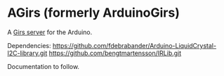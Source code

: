 # AGirs (formerly ArduinoGirs)
A [Girs server](http://www.harctoolbox.org/Girs.html) for the Arduino.

Dependencies:
https://github.com/fdebrabander/Arduino-LiquidCrystal-I2C-library.git
https://github.com/bengtmartensson/IRLib.git

Documentation to follow.
